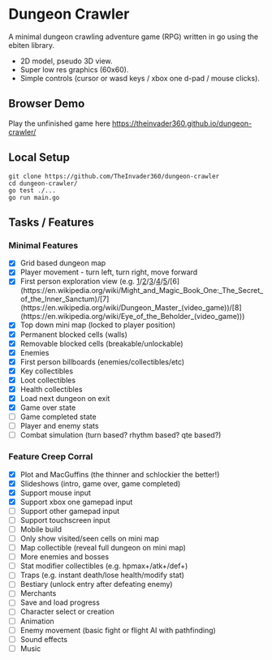 # Dungeon Crawler

A minimal dungeon crawling adventure game (RPG) written in go using the ebiten library.

* 2D model, pseudo 3D view.
* Super low res graphics (60x60).
* Simple controls (cursor or wasd keys / xbox one d-pad / mouse clicks).

## Browser Demo

Play the unfinished game here https://theinvader360.github.io/dungeon-crawler/

## Local Setup

    git clone https://github.com/TheInvader360/dungeon-crawler
    cd dungeon-crawler/
    go test ./...
    go run main.go

## Tasks / Features

### Minimal Features

- [x] Grid based dungeon map
- [x] Player movement - turn left, turn right, move forward
- [x] First person exploration view (e.g. [1](https://en.wikipedia.org/wiki/Maze_War)/[2](https://en.wikipedia.org/wiki/Wizardry:_Proving_Grounds_of_the_Mad_Overlord)/[3](https://en.wikipedia.org/wiki/3D_Monster_Maze)/[4](https://en.wikipedia.org/wiki/Dungeons_of_Daggorath)/[5](https://en.wikipedia.org/wiki/The_Bard%27s_Tale_(1985_video_game))/[6](https://en.wikipedia.org/wiki/Might_and_Magic_Book_One:_The_Secret_of_the_Inner_Sanctum)/[7](https://en.wikipedia.org/wiki/Dungeon_Master_(video_game))/[8](https://en.wikipedia.org/wiki/Eye_of_the_Beholder_(video_game)))
- [x] Top down mini map (locked to player position)
- [x] Permanent blocked cells (walls)
- [x] Removable blocked cells (breakable/unlockable)
- [x] Enemies
- [x] First person billboards (enemies/collectibles/etc)
- [x] Key collectibles
- [x] Loot collectibles
- [x] Health collectibles
- [x] Load next dungeon on exit
- [x] Game over state
- [ ] Game completed state
- [ ] Player and enemy stats
- [ ] Combat simulation (turn based? rhythm based? qte based?)

### Feature Creep Corral

- [x] Plot and MacGuffins (the thinner and schlockier the better!)
- [x] Slideshows (intro, game over, game completed)
- [x] Support mouse input
- [x] Support xbox one gamepad input
- [ ] Support other gamepad input
- [ ] Support touchscreen input
- [ ] Mobile build
- [ ] Only show visited/seen cells on mini map
- [ ] Map collectible (reveal full dungeon on mini map)
- [ ] More enemies and bosses
- [ ] Stat modifier collectibles (e.g. hpmax+/atk+/def+)
- [ ] Traps (e.g. instant death/lose health/modify stat)
- [ ] Bestiary (unlock entry after defeating enemy)
- [ ] Merchants
- [ ] Save and load progress
- [ ] Character select or creation
- [ ] Animation
- [ ] Enemy movement (basic fight or flight AI with pathfinding)
- [ ] Sound effects
- [ ] Music
